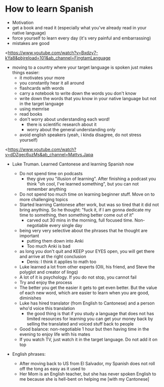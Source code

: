 # How to learn Spanish

* Motivation
* get a book and read it (especially what you've already read in your native language)
* force yourself to learn every day (it's very painful and embarrassing)
* mistakes are good

<https://www.youtube.com/watch?v=Bxdzy7-kYa8&pbjreload=101&ab_channel=FingtamLanguage

* moving to a country where your target language is spoken just makes things easier:
  * it motivates your more
  * you constantly hear it all around
  * flashcards with words
  * carry a notebook to write down the words you don't know
  * write down the words that you know in your native language but not in the target language
  * using memrise
  * read books
  * don't worry about understanding each word!
    * there is scientific research about it
    * worry about the general understanding only
  * avoid english speakers (yeah, i kinda disagree, do not stress yourself)

<https://www.youtube.com/watch?v=dDZgec6uzMs&ab_channel=Mattvs.Japa

* Luke Truman. Learned Cantonese and learning Spanish now
  * Do not spend time on podcasts
    * they give you "illusion of learning". After finishing a podcast you think "oh cool, I've learned something", but you can not remember anything
  * Do not spend too much time on learning beginner stuff. Move on to more challenging topics
  * Started learning Cantonese after work, but was so tired that it did not bring anything. So he thought: "fuck it, if I am gonna dedicate my time to something, then something better come out of it"
    * carved out 30 mins in the morning, full focused time. Non-negotiable every single day
  * being very very selective about the phrases that he thought are important
    * putting them down into Anki
    * Too much Anki is bad
  * as long you don't quit and KEEP your EYES open, you will get there and arrive at the right conclusion
    * Denis: I think it applies to math too
  * Luke learned a lot from other experts (Olli, his friend, and Steve the polyglot and creator of lingq)
  * A lot of it is psychology. If you do not stop, you cannot fail
  * Try and enjoy the process
  * The better you get the easier it gets to get even better. But the value of each new word, which are easier to learn when you are good, diminishes
  * Luke has hired translator (from English to Cantonese) and a person who'd voice this translation
    * the good thing is that if you study a language that does not has limited resources for learning you can get your money back by selling the translated and voiced stuff back to people
  * Good balance: non-negotiable 1 hour but then having time in the evening to enjoy life with his mates
  * If you watch TV, just watch it in the target language. Do not add it on top 

* English phrases:
  * After moving back to US from El Salvador, my Spanish does not roll off the tong as easy as it used to
  * Her Mom is an English teacher, but she has never spoken English to me because she is hell-bent on helping me [with my Cantonese]

